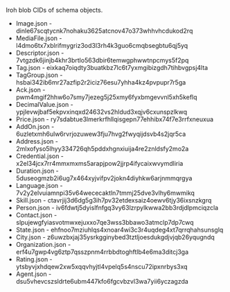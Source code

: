 Iroh blob CIDs of schema objects.

* Image.json - dinle67scqtycnk7nohaku3625atcnov47o373whhvhcdukod2rq
* MediaFile.json - l4dmo6tx7xblrifmygriz3od3l3rh4k3guo6cmqbsegbtu6qj5yq
* Descriptor.json - 7vtgzdk6jinjb4khr3brtlo563dbir6temwgphwwtnpcmys5f2pq
* Tag.json - eixkaq7oiqdty3buatkbz7lc6t7yxmgibizgdh7tihbvgpsj4lta
* TagGroup.json - hsbai342ib6mr27azfip2r2iciz76esu7yhha4kz4pvpupr7r5ga
* Ack.json - pwm4mgif2hhw6o7smy7jezeg5j25xmy6fyxbmgevvnl5xh5keflq
* DecimalValue.json - ypjlevwjbaf5ekpvxinqxd24632vs2hldud3xqjv6cxunspzlkwq
* Price.json - ry7sdabtue3lmerkrfhllqisgepn77ehhibx74f7e3rrfxneuxua
* AddOn.json - 6uzletxmh6ulw6rvrjozuwew3fju7hvg2fwyqijdsvb4s2jqr5ca
* Address.json - 2mlxofyso5lhyy334726qh5pddxhgnxiuija4re2znldsfy2mo2a
* Credential.json - x2el34jcx7rr4mmxmxms5arapjpow2jjrp4ifycaixwvymdliria
* Duration.json - 5duseogmzb2i6ug7x464xyjvifpv2jokn4diyhkw6arjnmmqrgya
* Language.json - 7v2y2elvuiamnpi35v64wececaktln7tmmj25dve3vlhy6mwmikq
* Skill.json - ctavrjij3d6dg5g3ih7pv32etdexsaiz4oewv6tjy36ixsnzkgrq
* Person.json - iv6fdwtj5dyislfnfgq3vy63lzrpylkwwa2bb3rdjdlpmciqzcla
* Contact.json - slpujewgfyiasvotmwxejuxxo7qe3wss3bbawo3atmclp7dp7cwq
* State.json - ehfnoo7mziuhlqs4xnoar4wi3c3r4uqdeg4xt7qrrqhahsunsglq
* City.json - z6uwzbxjaj35ysrkgginybed3tztljoesdukgdjvjqb26yqugndq
* Organization.json - erf4u7gwp4vg6ztp7qsszpnm4rrbbdtoghftlb4e6ma3ditcj3ga
* Rating.json - ytsbyvjxhdqew2xw5xqqvhyjtl4vpelq5s4nscu72ipxnrbys3xq
* Agent.json - dsu5vhevcszsldrte6ubm447kfo6fgcvbzvl3wa7yii6yczagzda